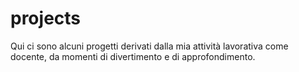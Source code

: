 # projects
Qui ci sono alcuni progetti derivati dalla mia attività lavorativa come docente, da momenti di divertimento e di approfondimento.
